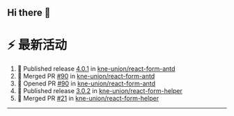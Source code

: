 ## Hi there 👋

<!--

**Here are some ideas to get you started:**

🙋‍♀️ A short introduction - what is your organization all about?
🌈 Contribution guidelines - how can the community get involved?
👩‍💻 Useful resources - where can the community find your docs? Is there anything else the community should know?
🍿 Fun facts - what does your team eat for breakfast?
🧙 Remember, you can do mighty things with the power of [Markdown](https://docs.github.com/github/writing-on-github/getting-started-with-writing-and-formatting-on-github/basic-writing-and-formatting-syntax)
-->


# ⚡ 最新活动

<!--START_SECTION:activity-->
1. 🚀 Published release [4.0.1](https://github.com/kne-union/react-form-antd/releases/tag/4.0.1) in [kne-union/react-form-antd](https://github.com/kne-union/react-form-antd)
2. 🎉 Merged PR [#90](https://github.com/kne-union/react-form-antd/pull/90) in [kne-union/react-form-antd](https://github.com/kne-union/react-form-antd)
3. 💪 Opened PR [#90](https://github.com/kne-union/react-form-antd/pull/90) in [kne-union/react-form-antd](https://github.com/kne-union/react-form-antd)
4. 🚀 Published release [3.0.2](https://github.com/kne-union/react-form-helper/releases/tag/3.0.2) in [kne-union/react-form-helper](https://github.com/kne-union/react-form-helper)
5. 🎉 Merged PR [#21](https://github.com/kne-union/react-form-helper/pull/21) in [kne-union/react-form-helper](https://github.com/kne-union/react-form-helper)
<!--END_SECTION:activity-->

---
